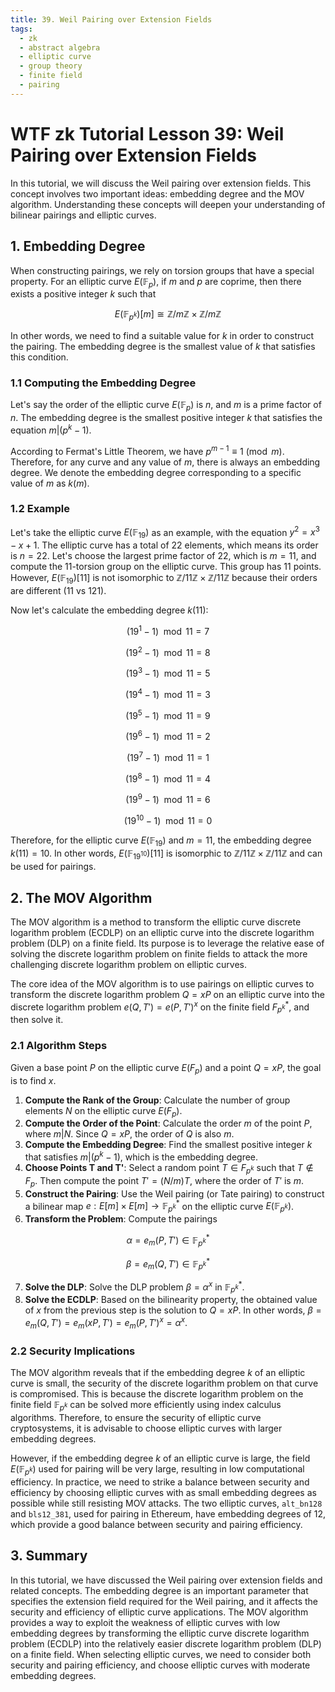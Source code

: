 ```yaml
---
title: 39. Weil Pairing over Extension Fields
tags:
  - zk
  - abstract algebra
  - elliptic curve
  - group theory
  - finite field
  - pairing
---
```


# WTF zk Tutorial Lesson 39: Weil Pairing over Extension Fields

In this tutorial, we will discuss the Weil pairing over extension fields. This concept involves two important ideas: embedding degree and the MOV algorithm. Understanding these concepts will deepen your understanding of bilinear pairings and elliptic curves.

## 1. Embedding Degree

When constructing pairings, we rely on torsion groups that have a special property. For an elliptic curve $E(\mathbb{F}_p)$, if $m$ and $p$ are coprime, then there exists a positive integer $k$ such that

$$
E(\mathbb{F}_{p^{k}})[m] \cong \mathbb{Z}/m\mathbb{Z} \times \mathbb{Z}/m\mathbb{Z}
$$

In other words, we need to find a suitable value for $k$ in order to construct the pairing. The embedding degree is the smallest value of $k$ that satisfies this condition.

### 1.1 Computing the Embedding Degree

Let's say the order of the elliptic curve $E(\mathbb{F}_p)$ is $n$, and $m$ is a prime factor of $n$. The embedding degree is the smallest positive integer $k$ that satisfies the equation $m | (p^k - 1)$.

According to Fermat's Little Theorem, we have $p^{m-1} \equiv 1 \pmod{m}$. Therefore, for any curve and any value of $m$, there is always an embedding degree. We denote the embedding degree corresponding to a specific value of $m$ as $k(m)$.

### 1.2 Example

Let's take the elliptic curve $E(\mathbb{F}_ {19})$ as an example, with the equation $y^2 = x^3 - x + 1$. The elliptic curve has a total of 22 elements, which means its order is $n = 22$. Let's choose the largest prime factor of 22, which is $m = 11$, and compute the 11-torsion group on the elliptic curve. This group has 11 points. However, $E(\mathbb{F}_{19})[11]$ is not isomorphic to $\mathbb{Z}/11\mathbb{Z} \times \mathbb{Z}/11\mathbb{Z}$ because their orders are different (11 vs 121).

Now let's calculate the embedding degree $k(11)$:

$$
(19^1 -1) \mod 11 = 7
$$

$$
(19^2 -1) \mod 11 = 8
$$

$$
(19^3 -1) \mod 11 = 5
$$

$$
(19^4 -1) \mod 11 = 3
$$

$$
(19^5 -1) \mod 11 = 9
$$

$$
(19^6 -1) \mod 11 = 2
$$

$$
(19^7 -1) \mod 11 = 1
$$

$$
(19^8 -1) \mod 11 = 4
$$

$$
(19^9 -1) \mod 11 = 6
$$

$$
(19^{10} -1) \mod 11 = 0
$$

Therefore, for the elliptic curve $E(\mathbb{F}_ {19})$ and $m = 11$, the embedding degree $k(11) = 10$. In other words, $E(\mathbb{F}_{19^{10}})[11]$ is isomorphic to $\mathbb{Z}/11\mathbb{Z} \times \mathbb{Z}/11\mathbb{Z}$ and can be used for pairings.

## 2. The MOV Algorithm

The MOV algorithm is a method to transform the elliptic curve discrete logarithm problem (ECDLP) on an elliptic curve into the discrete logarithm problem (DLP) on a finite field. Its purpose is to leverage the relative ease of solving the discrete logarithm problem on finite fields to attack the more challenging discrete logarithm problem on elliptic curves.

The core idea of the MOV algorithm is to use pairings on elliptic curves to transform the discrete logarithm problem $Q = xP$ on an elliptic curve into the discrete logarithm problem $e(Q, T') = e(P,T')^x$ on the finite field $F_{p^k}^*$, and then solve it.

### 2.1 Algorithm Steps

Given a base point $P$ on the elliptic curve $E(F_p)$ and a point $Q = xP$, the goal is to find $x$.

1. **Compute the Rank of the Group**: Calculate the number of group elements $N$ on the elliptic curve $E(F_p)$.
2. **Compute the Order of the Point**: Calculate the order $m$ of the point $P$, where $m | N$. Since $Q = xP$, the order of $Q$ is also $m$.
3. **Compute the Embedding Degree**: Find the smallest positive integer $k$ that satisfies $m | (p^k - 1)$, which is the embedding degree.
4. **Choose Points T and T'**: Select a random point $T \in F_{p^k}$ such that $T \notin F_{p}$. Then compute the point $T' = (N/m)T$, where the order of $T'$ is $m$.
5. **Construct the Pairing**: Use the Weil pairing (or Tate pairing) to construct a bilinear map $e: E[m] \times E[m] \rightarrow \mathbb{F}_{p^k}^*$ on the elliptic curve $E(\mathbb{F}_{p^k})$.
6. **Transform the Problem**: Compute the pairings

  $$
  \alpha = e_m(P, T') \in \mathbb{F}_{p^k}^*
  $$

  $$
  \beta = e_m(Q, T') \in \mathbb{F}_{p^k}^*
  $$

7. **Solve the DLP**: Solve the DLP problem $\beta = \alpha^x$ in $\mathbb{F}_{p^k}^*$.
8. **Solve the ECDLP**: Based on the bilinearity property, the obtained value of $x$ from the previous step is the solution to $Q = xP$. In other words, $\beta = e_m(Q, T') = e_m(xP, T') = e_m(P, T')^x = \alpha ^x$.

### 2.2 Security Implications

The MOV algorithm reveals that if the embedding degree $k$ of an elliptic curve is small, the security of the discrete logarithm problem on that curve is compromised. This is because the discrete logarithm problem on the finite field $\mathbb{F}_{p^k}$ can be solved more efficiently using index calculus algorithms. Therefore, to ensure the security of elliptic curve cryptosystems, it is advisable to choose elliptic curves with larger embedding degrees.

However, if the embedding degree $k$ of an elliptic curve is large, the field $E(\mathbb{F}_{p^k})$ used for pairing will be very large, resulting in low computational efficiency. In practice, we need to strike a balance between security and efficiency by choosing elliptic curves with as small embedding degrees as possible while still resisting MOV attacks. The two elliptic curves, `alt_bn128` and `bls12_381`, used for pairing in Ethereum, have embedding degrees of 12, which provide a good balance between security and pairing efficiency.

## 3. Summary

In this tutorial, we have discussed the Weil pairing over extension fields and related concepts. The embedding degree is an important parameter that specifies the extension field required for the Weil pairing, and it affects the security and efficiency of elliptic curve applications. The MOV algorithm provides a way to exploit the weakness of elliptic curves with low embedding degrees by transforming the elliptic curve discrete logarithm problem (ECDLP) into the relatively easier discrete logarithm problem (DLP) on a finite field. When selecting elliptic curves, we need to consider both security and pairing efficiency, and choose elliptic curves with moderate embedding degrees.
